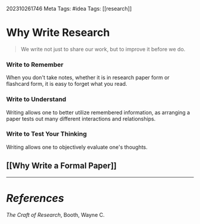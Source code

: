202310261746
Meta Tags: #idea 
Tags: [[research]]

# Why Write Research

> We write not just to share our work, but to improve it before we do.

### Write to Remember

When you don't take notes, whether it is in research paper form or flashcard form, it is easy to forget what you read.

### Write to Understand

Writing allows one to better utilize remembered information, as arranging a paper tests out many different interactions and relationships. 

### Write to Test Your Thinking

Writing allows one to objectively evaluate one's thoughts.

## [[Why Write a Formal Paper]]




---
# *References*

*The Craft of Research*, Booth, Wayne C. 